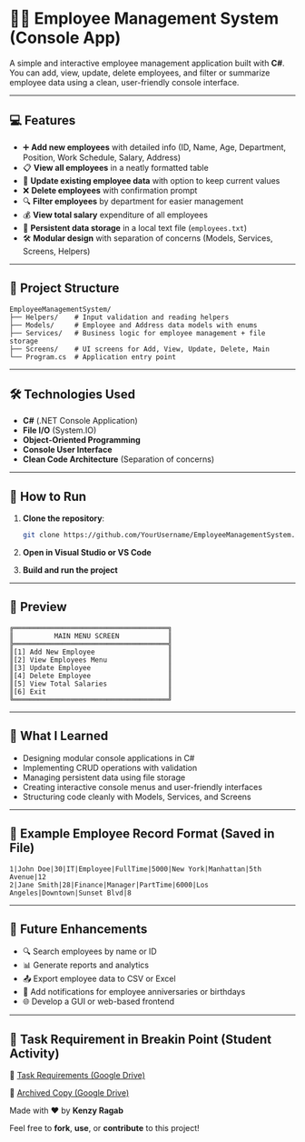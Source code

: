 # 🧑‍💼 Employee Management System (Console App)

A simple and interactive employee management application built with **C#**.
You can add, view, update, delete employees, and filter or summarize employee data using a clean, user-friendly console interface.

---
  
## 💻 Features

- ➕ **Add new employees** with detailed info (ID, Name, Age, Department, Position, Work Schedule, Salary, Address)
- 📋 **View all employees** in a neatly formatted table
- 🔄 **Update existing employee data** with option to keep current values
- ❌ **Delete employees** with confirmation prompt
- 🔍 **Filter employees** by department for easier management
- 💰 **View total salary** expenditure of all employees
- 💾 **Persistent data storage** in a local text file (`employees.txt`)
- 🛠️ **Modular design** with separation of concerns (Models, Services, Screens, Helpers)

---

## 🧱 Project Structure

```
EmployeeManagementSystem/
├── Helpers/    # Input validation and reading helpers
├── Models/     # Employee and Address data models with enums
├── Services/   # Business logic for employee management + file storage
├── Screens/    # UI screens for Add, View, Update, Delete, Main
└── Program.cs  # Application entry point
```

---

## 🛠️ Technologies Used

-  **C#** (.NET Console Application)
-  **File I/O** (System.IO)
-  **Object-Oriented Programming**
-  **Console User Interface**
-  **Clean Code Architecture** (Separation of concerns)

---

## 🚀 How to Run

1. **Clone the repository**:
   ```bash
   git clone https://github.com/YourUsername/EmployeeManagementSystem.git
   ```

2. **Open in Visual Studio or VS Code**
3. **Build and run the project**

---

## 📸 Preview

```
╔══════════════════════════════════════╗
║          MAIN MENU SCREEN            ║
╠══════════════════════════════════════╣
║[1] Add New Employee                  ║
║[2] View Employees Menu               ║
║[3] Update Employee                   ║
║[4] Delete Employee                   ║
║[5] View Total Salaries               ║
║[6] Exit                              ║
╚══════════════════════════════════════╝
```

---

## 🧠 What I Learned

- Designing modular console applications in C#
- Implementing CRUD operations with validation
- Managing persistent data using file storage
- Creating interactive console menus and user-friendly interfaces
- Structuring code cleanly with Models, Services, and Screens

---

## 📂 Example Employee Record Format (Saved in File)

```
1|John Doe|30|IT|Employee|FullTime|5000|New York|Manhattan|5th Avenue|12
2|Jane Smith|28|Finance|Manager|PartTime|6000|Los Angeles|Downtown|Sunset Blvd|8
```

---

## 📌 Future Enhancements

- 🔍 Search employees by name or ID
- 📊 Generate reports and analytics
- 📤 Export employee data to CSV or Excel
- 🔔 Add notifications for employee anniversaries or birthdays
- 🌐 Develop a GUI or web-based frontend

---

## 🤍 Task Requirement in Breakin Point (Student Activity)

📎 [Task Requirements (Google Drive)](https://drive.google.com/drive/folders/10U8n-uBXCUBl6RGIvcKfzueng_af0lCA)

📸 [Archived Copy (Google Drive)](https://drive.google.com/drive/u/1/folders/1sb7paWmxPK0UtUOy_JzGELNE5tkZX3az)

Made with ❤️ by **Kenzy Ragab**

Feel free to **fork**, **use**, or **contribute** to this project!
